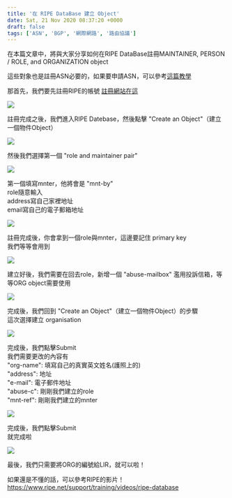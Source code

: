 ```yaml
---
title: '在 RIPE DataBase 建立 Object'
date: Sat, 21 Nov 2020 08:37:20 +0000
draft: false
tags: ['ASN', 'BGP', '網際網路', '路由協議']
---
```


在本篇文章中，將與大家分享如何在RIPE DataBase註冊MAINTAINER, PERSON / ROLE, and ORGANIZATION object

這些對象也是註冊ASN必要的，如果要申請ASN，可以參考[這篇教學](https://blog.steveyi.net/posts/get-asn-from-ripe/)

那首先，我們要先註冊RIPE的帳號 [註冊網站在這](https://access.ripe.net/registration)

![](https://static.yiy.tw/media/blog/2020112108155764.png)

註冊完成之後，我們進入RIPE Datebase，然後點擊 "Create an Object"（建立一個物件Object）

![](https://static.yiy.tw/media/blog/2020112108175021.png)

然後我們選擇第一個 "role and maintainer pair"

![](https://static.yiy.tw/media/blog/2020112108190258.png)

第一個填寫mnter，他將會是 "mnt-by"  
role隨意輸入  
address寫自己家裡地址  
email寫自己的電子郵箱地址

![](https://static.yiy.tw/media/blog/2020112108210139.png)

註冊完成後，你會拿到一個role與mnter，這邊要記住 primary key  
我們等等會用到

![](https://static.yiy.tw/media/blog/2020112108240373.png)

建立好後，我們需要在回去role，新增一個 "abuse-mailbox" 濫用投訴信箱，等等ORG object需要使用

![](https://static.yiy.tw/media/blog/2020112108270350.png)

完成後，我們回到 "Create an Object"（建立一個物件Object）的步驟  
這次選擇建立 organisation

![](https://static.yiy.tw/media/blog/2020112108273384.png)

完成後，我們點擊Submit  
我們需要更改的內容有  
"org-name": 填寫自己的真實英文姓名(護照上的)  
"address": 地址  
"e-mail": 電子郵件地址  
"abuse-c": 剛剛我們建立的role  
"mnt-ref": 剛剛我們建立的mnter

![](https://static.yiy.tw/media/blog/2020112108330053.png)

完成後，我們點擊Submit  
就完成啦

![](https://static.yiy.tw/media/blog/2020112108331094.png)

最後，我們只需要將ORG的編號給LIR，就可以啦！

如果還是不懂的話，可以參考RIPE的影片！https://www.ripe.net/support/training/videos/ripe-database